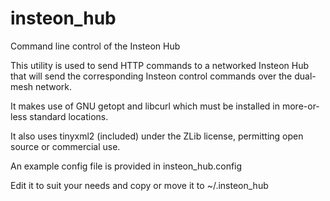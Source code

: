 insteon_hub
===========

Command line control of the Insteon Hub

This utility is used to send HTTP commands to a networked Insteon Hub that will send the corresponding Insteon control commands over the dual-mesh network.

It makes use of GNU getopt and libcurl which must be installed in more-or-less standard locations.

It also uses tinyxml2 (included) under the ZLib license, permitting open source or commercial use.

An example config file is provided in insteon_hub.config

Edit it to suit your needs and copy or move it to ~/.insteon_hub
